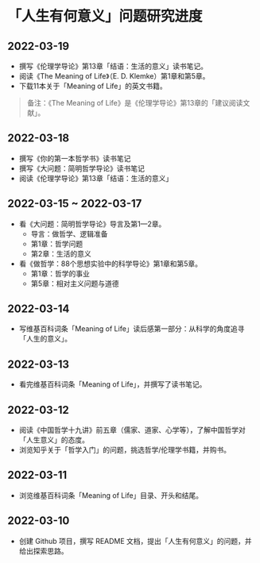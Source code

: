 # 「人生有何意义」问题研究进度

## 2022-03-19

- 撰写《伦理学导论》第13章「结语：生活的意义」读书笔记。
- 阅读《The Meaning of Life》（E. D. Klemke）第1章和第5章。
- 下载11本关于「Meaning of Life」的英文书籍。

> 备注：《The Meaning of Life》是《伦理学导论》第13章的「建议阅读文献」。

## 2022-03-18

- 撰写《你的第一本哲学书》读书笔记
- 撰写《大问题：简明哲学导论》读书笔记
- 阅读《伦理学导论》第13章「结语：生活的意义」

## 2022-03-15 ~ 2022-03-17

- 看《大问题：简明哲学导论》导言及第1—2章。
  - 导言：做哲学、逻辑准备
  - 第1章：哲学问题
  - 第2章：生活的意义
- 看《做哲学：88个思想实验中的科学导论》第1章和第5章。
  - 第1章：哲学的事业
  - 第5章：相对主义问题与道德

## 2022-03-14

- 写维基百科词条「Meaning of Life」读后感第一部分：从科学的角度追寻「人生的意义」。

## 2022-03-13

- 看完维基百科词条「Meaning of Life」，并撰写了读书笔记。

## 2022-03-12

- 阅读《中国哲学十九讲》前五章（儒家、道家、心学等），了解中国哲学对「人生意义」的态度。
- 浏览知乎关于「哲学入门」的问题，挑选哲学/伦理学书籍，并购书。

## 2022-03-11

- 浏览维基百科词条「Meaning of Life」目录、开头和结尾。

## 2022-03-10

- 创建 Github 项目，撰写 README 文档，提出「人生有何意义」的问题，并给出探索思路。
